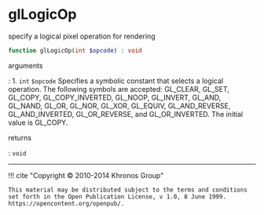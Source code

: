 # glLogicOp
specify a logical pixel operation for rendering

```php
function glLogicOp(int $opcode) : void
```

arguments

:    1. `int` `$opcode` Specifies a symbolic constant that selects a logical
    operation. The following symbols are accepted: <constant>GL_CLEAR</constant>,
    <constant>GL_SET</constant>, <constant>GL_COPY</constant>,
    <constant>GL_COPY_INVERTED</constant>, <constant>GL_NOOP</constant>,
    <constant>GL_INVERT</constant>, <constant>GL_AND</constant>,
    <constant>GL_NAND</constant>, <constant>GL_OR</constant>,
    <constant>GL_NOR</constant>, <constant>GL_XOR</constant>,
    <constant>GL_EQUIV</constant>, <constant>GL_AND_REVERSE</constant>,
    <constant>GL_AND_INVERTED</constant>, <constant>GL_OR_REVERSE</constant>, and
    <constant>GL_OR_INVERTED</constant>. The initial value is
    <constant>GL_COPY</constant>.

returns

:    `void` 

---
     

!!! cite "Copyright © 2010-2014 Khronos Group"

    This material may be distributed subject to the terms and conditions set forth in the Open Publication License, v 1.0, 8 June 1999. https://opencontent.org/openpub/.
